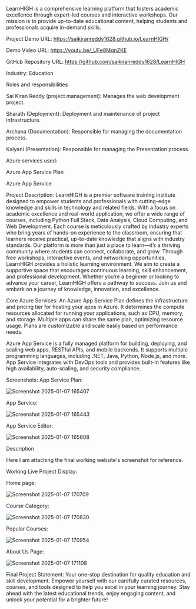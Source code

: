 LearnHIGH is a comprehensive learning platform that fosters academic excellence through expert-led courses and interactive workshops. Our mission is to provide up-to-date educational content, helping students and professionals acquire in-demand skills.

Project Demo URL: https://saikiranreddy1628.github.io/LearnHIGH/

Demo Video URL: https://youtu.be/_UFe8MqnZKE

GitHub Repository URL: https://github.com/saikiranreddy1628/LearnHIGH

Industry: Education

Roles and responsibilities

Sai Kiran Reddy (project management): Manages the web development project.

Sharath (Deployment): Deployment and maintenance of project infrastructure.

Archana (Documentation): Responsible for managing the documentation process.

Kalyani (Presentation): Responsible for managing the Presentation process.

Azure services used:

Azure App Service Plan

Azure App Service

Project Description: LearnHIGH is a premier software training institute designed to empower students and professionals with cutting-edge knowledge and skills in technology and related fields. With a focus on academic excellence and real-world application, we offer a wide range of courses, including Python Full Stack, Data Analysis, Cloud Computing, and Web Development. Each course is meticulously crafted by industry experts who bring years of hands-on experience to the classroom, ensuring that learners receive practical, up-to-date knowledge that aligns with industry standards. Our platform is more than just a place to learn—it’s a thriving community where students can connect, collaborate, and grow. Through free workshops, interactive events, and networking opportunities, LearnHIGH provides a holistic learning environment. We aim to create a supportive space that encourages continuous learning, skill enhancement, and professional development. Whether you’re a beginner or looking to advance your career, LearnHIGH offers a pathway to success. Join us and embark on a journey of knowledge, innovation, and excellence.

Core Azure Services:
An Azure App Service Plan defines the infrastructure and pricing tier for hosting your apps in Azure. It determines the compute resources allocated for running your applications, such as CPU, memory, and storage. Multiple apps can share the same plan, optimizing resource usage. Plans are customizable and scale easily based on performance needs.

Azure App Service is a fully managed platform for building, deploying, and scaling web apps, RESTful APIs, and mobile backends. It supports multiple programming languages, including .NET, Java, Python, Node.js, and more. App Service integrates with DevOps tools and provides built-in features like high availability, auto-scaling, and security compliance.

Screenshots:
App Service Plan:


![Screenshot 2025-01-07 165407](https://github.com/user-attachments/assets/c54b2e78-f777-4c1e-8732-ce37d6083c5c)



App Service:

![Screenshot 2025-01-07 165443](https://github.com/user-attachments/assets/22cb7d56-0cb0-4401-94a0-ffae2f50c00e)




App Service Editor:


![Screenshot 2025-01-07 165608](https://github.com/user-attachments/assets/6f4df1d5-a49a-4100-b0de-471af879b388)




Description

Here I am attaching the final working website's screenshot for reference.

Working Live Project Display:

Home page:

![Screenshot 2025-01-07 170709](https://github.com/user-attachments/assets/43824257-59d8-45ac-bd48-74c2ba559087)



Course Category:


![Screenshot 2025-01-07 170830](https://github.com/user-attachments/assets/6e06b34f-fb0e-4a50-b154-9d9ff5b70d86)


Popular Courses:



![Screenshot 2025-01-07 170954](https://github.com/user-attachments/assets/2e754365-1b87-4515-8f70-0328594d1321)





About Us Page:



![Screenshot 2025-01-07 171108](https://github.com/user-attachments/assets/277aabc7-4603-48b2-a606-81910dceca7e)








Final Project Statement:
Your one-stop destination for quality education and skill development. Empower yourself with our carefully curated resources, courses, and tools designed to help you excel in your learning journey. Stay ahead with the latest educational trends, enjoy engaging content, and unlock your potential for a brighter future!

